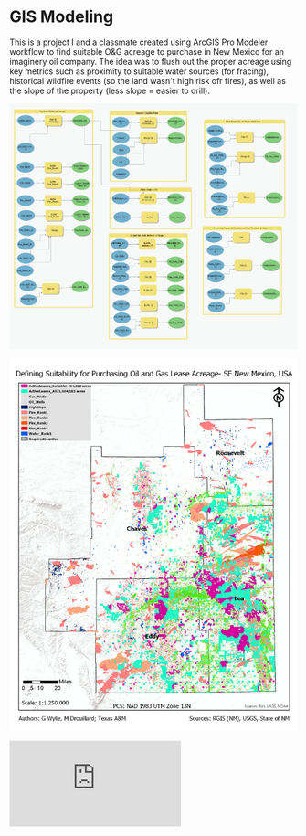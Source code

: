 # GIS Modeling

This is a project I and a classmate created using ArcGIS Pro Modeler workflow to find suitable O&G acreage to purchase in New Mexico for an imaginery oil company. The idea was to flush out the proper acreage using key metrics such as proximity to suitable water sources (for fracing), historical wildfire events (so the land wasn't high risk ofr fires), as well as the slope of the property (less slope = easier to drill). 

![alt text](https://github.com/mdrouillard1984/Matt-Portfolio/blob/main/Model%20Building/ModelBuilder_Final.PNG "The model used to generate the results")

![alt text](https://github.com/mdrouillard1984/Matt-Portfolio/blob/main/Model%20Building/Final_Project_Map.png "Final results in map format")

![The full project write-up (if you care to read it)](https://github.com/mdrouillard1984/Matt-Portfolio/blob/main/Model%20Building/FinalProject_FINAL.pdf)


